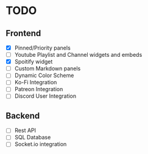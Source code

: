 # TODO

## Frontend
- [x] Pinned/Priority panels
- [ ] Youtube Playlist and Channel widgets and embeds
- [x] Spoitify widget
- [ ] Custom Markdown panels
- [ ] Dynamic Color Scheme
- [ ] Ko-Fi Integration
- [ ] Patreon Integration
- [ ] Discord User Integration

## Backend
- [ ] Rest API
- [ ] SQL Database
- [ ] Socket.io integration